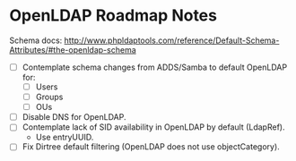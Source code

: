 # OpenLDAP Roadmap Notes
Schema docs: <http://www.phpldaptools.com/reference/Default-Schema-Attributes/#the-openldap-schema>

* [ ] Contemplate schema changes from ADDS/Samba to default OpenLDAP for:
  * [ ] Users
  * [ ] Groups
  * [ ] OUs
* [ ] Disable DNS for OpenLDAP.
* [ ] Contemplate lack of SID availability in OpenLDAP by default (LdapRef).
  * Use entryUUID.
* [ ] Fix Dirtree default filtering (OpenLDAP does not use objectCategory).